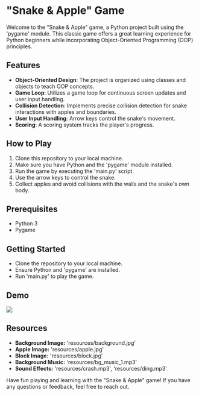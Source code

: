 # "Snake & Apple" Game

Welcome to the "Snake & Apple" game, a Python project built using the 'pygame' module. This classic game offers a great learning experience for Python beginners while incorporating Object-Oriented Programming (OOP) principles.

## Features

- **Object-Oriented Design**: The project is organized using classes and objects to teach OOP concepts.
- **Game Loop**: Utilizes a game loop for continuous screen updates and user input handling.
- **Collision Detection**: Implements precise collision detection for snake interactions with apples and boundaries.
- **User Input Handling**: Arrow keys control the snake's movement.
- **Scoring**: A scoring system tracks the player's progress.

## How to Play

1. Clone this repository to your local machine.
2. Make sure you have Python and the 'pygame' module installed.
3. Run the game by executing the 'main.py' script.
4. Use the arrow keys to control the snake.
5. Collect apples and avoid collisions with the walls and the snake's own body.

## Prerequisites

- Python 3
- Pygame

## Getting Started

- Clone the repository to your local machine.
- Ensure Python and 'pygame' are installed.
- Run 'main.py' to play the game.

## Demo
![](https://github.com/pritpalcodes/Snake-Apple/assets/90276050/caf26906-63e2-4ce7-b648-cb8507e49dc3)

## Resources

- **Background Image:** 'resources/background.jpg'
- **Apple Image:** 'resources/apple.jpg'
- **Block Image:** 'resources/block.jpg'
- **Background Music:** 'resources/bg_music_1.mp3'
- **Sound Effects:** 'resources/crash.mp3', 'resources/ding.mp3'

Have fun playing and learning with the "Snake & Apple" game! If you have any questions or feedback, feel free to reach out.
